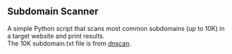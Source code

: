 <h2> Subdomain Scanner </h2>
A simple Python script that scans most common subdomains (up to 10K) in a target website and print results. <br>
The 10K subdomain.txt file is from <a href="https://github.com/rbsec/dnscan" target="_blank">dnscan</a>.
